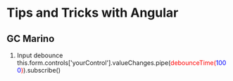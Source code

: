 # Tips and Tricks with Angular
## GC Marino

1. Input debounce
this.form.controls['yourControl'].valueChanges.pipe(<span style="color: red">debounceTime(</span><span style="color: blue">1000</span><span style="color: red">)</span>).subscribe()